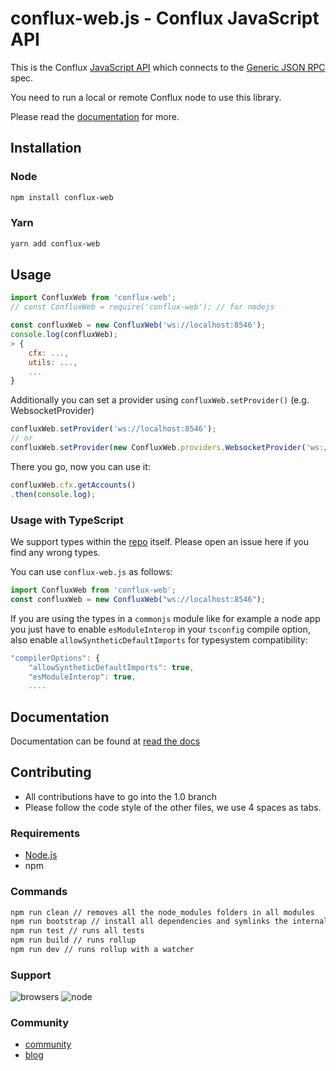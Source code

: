 # conflux-web.js - Conflux JavaScript API

This is the Conflux [JavaScript API][docs]
which connects to the [Generic JSON RPC](https://conflux-chain.github.io/conflux-doc/json-rpc/) spec.

You need to run a local or remote Conflux node to use this library.

Please read the [documentation][docs] for more.

## Installation

### Node

```bash
npm install conflux-web
```

### Yarn

```bash
yarn add conflux-web
```

## Usage

```js
import ConfluxWeb from 'conflux-web';
// const ConfluxWeb = require('conflux-web'); // for nodejs

const confluxWeb = new ConfluxWeb('ws://localhost:8546');
console.log(confluxWeb);
> {
    cfx: ...,
    utils: ...,
    ...
}
```

Additionally you can set a provider using `confluxWeb.setProvider()` (e.g. WebsocketProvider)

```js
confluxWeb.setProvider('ws://localhost:8546');
// or
confluxWeb.setProvider(new ConfluxWeb.providers.WebsocketProvider('ws://localhost:8546'));
```

There you go, now you can use it:

```js
confluxWeb.cfx.getAccounts()
.then(console.log);
```

### Usage with TypeScript

We support types within the [repo] itself. Please open an issue here if you find any wrong types.

You can use `conflux-web.js` as follows:

```typescript
import ConfluxWeb from 'conflux-web';
const confluxWeb = new ConfluxWeb("ws://localhost:8546");
```

If you are using the types in a `commonjs` module like for example a node app you just have to enable `esModuleInterop` in your `tsconfig` compile option, also enable `allowSyntheticDefaultImports` for typesystem compatibility:

```js
"compilerOptions": {
    "allowSyntheticDefaultImports": true,
    "esModuleInterop": true,
    ....
```

## Documentation

Documentation can be found at [read the docs][docs]

## Contributing

- All contributions have to go into the 1.0 branch
- Please follow the code style of the other files, we use 4 spaces as tabs.

### Requirements

* [Node.js](https://nodejs.org)
* npm

### Commands
```bash
npm run clean // removes all the node_modules folders in all modules
npm run bootstrap // install all dependencies and symlinks the internal modules for all modules
npm run test // runs all tests 
npm run build // runs rollup
npm run dev // runs rollup with a watcher
```

### Support

![browsers](https://img.shields.io/badge/browsers-latest%202%20versions-brightgreen.svg)
![node](https://img.shields.io/badge/node->=6-green.svg)

### Community
 - [community](https://www.conflux-chain.org/community)
 - [blog](https://www.conflux-chain.org/blog)

[repo]: https://github.com/Conflux-Chain/ConfluxWeb
[docs]: https://conflux-chain.github.io/conflux-doc
